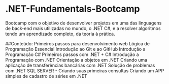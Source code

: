 # .NET-Fundamentals-Bootcamp
Bootcamp com o objetivo de desenvolver projetos em uma das linguagens de back-end mais utilizadas no mundo, o .NET C#, e a resolver algoritmos tendo um aprendizado completo, da teoria à prática.

##Conteúdo:
Primeiros passos para desenvolvimento web
Lógica de Programação Essencial
Introdução ao Git e ao GitHub
Introdução a Programação C#
Primeiros passos com .NET + C#
Introdução a Programação com .NET
Orientação a objetos em .NET
Criando uma aplicação de transferências bancárias com .NET
Solução de problemas com .NET
SQL SERVER - Criando suas primeiras consultas
Criando um APP simples de cadastro de séries em .NET

